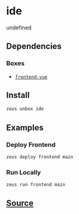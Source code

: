 
ide
====================


undefined



## Dependencies
### Boxes
* [`frontend-vue`](frontend-vue.md)




## Install
```bash
zeus unbox ide
```
## Examples
### Deploy Frontend 
```bash
zeus deploy frontend main
```
### Run Locally 
```bash
zeus run frontend main
```










## [Source](https://github.com/liquidapps-io/zeus-sdk/tree/master/boxes/groups/devenv/ide)